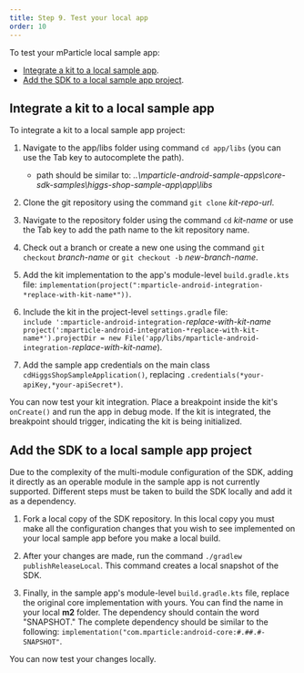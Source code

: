 ```yaml
---
title: Step 9. Test your local app
order: 10
---
```


To test your mParticle local sample app:

- [Integrate a kit to a local sample app](#integrate-a-kit-to-a-local-sample-app).
- [Add the SDK to a local sample app project](#add-the-sdk-to-a-local-sample-app-project).


## Integrate a kit to a local sample app

To integrate a kit to a local sample app project:

1. Navigate to the app/libs folder using command `cd app/libs` (you can use the Tab key to autocomplete the path).

    * path should be similar to: *..\mparticle-android-sample-apps\core-sdk-samples\higgs-shop-sample-app\app\libs*

2. Clone the git repository using the command `git clone` *kit-repo-url*.

3. Navigate to the repository folder using the command `cd` *kit-name* or use the Tab key to add the path name to the kit repository name.

4. Check out a branch or create a new one using the command `git checkout` *branch-name* or `git checkout -b` *new-branch-name*.

5. Add the kit implementation to the app's module-level `build.gradle.kts` file: `implementation(project(":mparticle-android-integration-*replace-with-kit-name*"))`.

6. Include the kit in the project-level `settings.gradle` file:   
   `include ':mparticle-android-integration-`*replace-with-kit-name*
   `project(':mparticle-android-integration-*replace-with-kit-name*').projectDir = new File('app/libs/mparticle-android-integration-`*replace-with-kit-name*).

7. Add the sample app credentials on the main class `cdHiggsShopSampleApplication()`, replacing `.credentials(*your-apiKey,*your-apiSecret*)`.

You can now test your kit integration. Place a breakpoint inside the kit's `onCreate()` and run the app in debug mode. If the kit is integrated, the breakpoint should trigger, indicating the kit is being initialized.

## Add the SDK to a local sample app project

Due to the complexity of the multi-module configuration of the SDK, adding it directly as an operable module in the sample app is not currently supported. Different steps must be taken to build the SDK locally and add it as a dependency.

1. Fork a local copy of the SDK repository. In this local copy you must make all the configuration changes that you wish to see implemented on your local sample app before you make a local build.

2. After your changes are made, run the command  `./gradlew publishReleaseLocal`.  This command creates a local snapshot of the SDK.

3. Finally, in the sample app's module-level `build.gradle.kts` file, replace the original core implementation with yours. You can find the name in your local **m2** folder. The dependency should contain the word "SNAPSHOT." The complete dependency should be similar to the following: `implementation("com.mparticle:android-core:#.##.#-SNAPSHOT"`.

You can now test your changes locally. 
